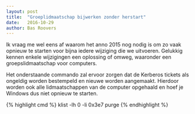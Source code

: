 ```yaml
---
layout: post
title:  "Groeplidmaatschap bijwerken zonder herstart"
date:   2016-10-29
author: Bas Roovers
---
```

Ik vraag me wel eens af waarom het anno 2015 nog nodig is om zo vaak opnieuw te starten voor bijna iedere wijziging die we uitvoeren. Gelukkig kennen enkele wijzigingen een oplossing of omweg, waaronder een groepslidmaatschap voor computers.

Het onderstaande commando zal ervoor zorgen dat de Kerberos tickets als ongeldig worden bestempeld en nieuwe worden aangemaakt. Hierdoor worden ook alle lidmaatschappen van de computer opgehaald en hoef je Windows dus niet opnieuw te starten.

{% highlight cmd %}
klist -lh 0 -li 0x3e7 purge
{% endhighlight %}